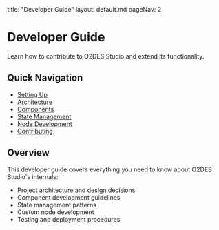 <frontmatter>
title: "Developer Guide"
layout: default.md
pageNav: 2
</frontmatter>

# Developer Guide

<div class="lead">
Learn how to contribute to O2DES Studio and extend its functionality.
</div>

## Quick Navigation

-   [Setting Up](settingUp.html)
-   [Architecture](architecture.html)
-   [Components](components.html)
-   [State Management](stateManagement.html)
-   [Node Development](nodeDevelopment.html)
-   [Contributing](contributing.html)

## Overview

This developer guide covers everything you need to know about O2DES Studio's internals:

-   Project architecture and design decisions
-   Component development guidelines
-   State management patterns
-   Custom node development
-   Testing and deployment procedures

